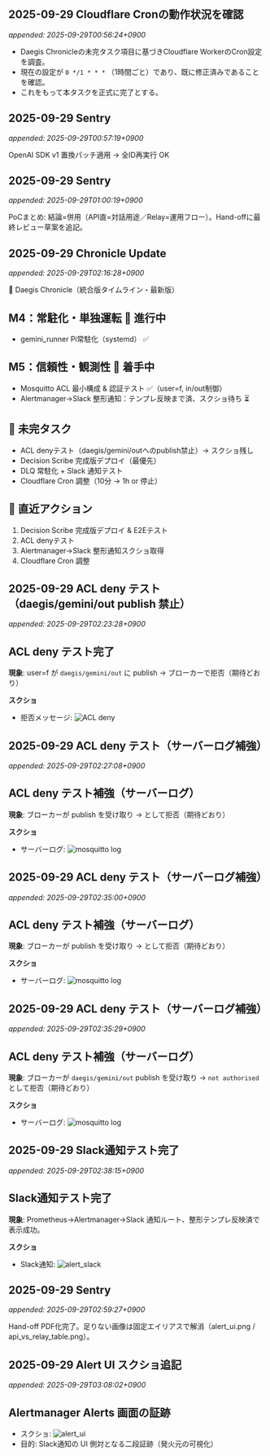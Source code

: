 
## 2025-09-29 Cloudflare Cronの動作状況を確認
_appended: 2025-09-29T00:56:24+0900_

- Daegis Chronicleの未完タスク項目に基づきCloudflare WorkerのCron設定を調査。
- 現在の設定が `0 */1 * * *` （1時間ごと）であり、既に修正済みであることを確認。
- これをもって本タスクを正式に完了とする。


## 2025-09-29 Sentry
_appended: 2025-09-29T00:57:19+0900_

OpenAI SDK v1 置換パッチ適用 -> 全ID再実行 OK


## 2025-09-29 Sentry
_appended: 2025-09-29T01:00:19+0900_

PoCまとめ: 結論=併用（API直=対話用途／Relay=運用フロー）。Hand-offに最終レビュー草案を追記。


## 2025-09-29 Chronicle Update
_appended: 2025-09-29T02:16:28+0900_

📜 Daegis Chronicle（統合版タイムライン・最新版）

## M4：常駐化・単独運転 🚧 進行中
- gemini_runner Pi常駐化（systemd） ✅  

## M5：信頼性・観測性 🚧 着手中
- Mosquitto ACL 最小構成 & 認証テスト ✅（user=f, in/out制御）
- Alertmanager→Slack 整形通知：テンプレ反映まで済、スクショ待ち ⏳  

## 📌 未完タスク
- ACL denyテスト（daegis/gemini/outへのpublish禁止）→ スクショ残し
- Decision Scribe 完成版デプロイ（最優先）
- DLQ 常駐化 + Slack 通知テスト
- Cloudflare Cron 調整（10分 → 1h or 停止）

## 🎯 直近アクション
1. Decision Scribe 完成版デプロイ & E2Eテスト
2. ACL denyテスト
3. Alertmanager→Slack 整形通知スクショ取得
4. Cloudflare Cron 調整


## 2025-09-29 ACL deny テスト（daegis/gemini/out publish 禁止）
_appended: 2025-09-29T02:23:28+0900_

## ACL deny テスト完了

**現象**: user=f が `daegis/gemini/out` に publish → ブローカーで拒否（期待どおり）

**スクショ**
- 拒否メッセージ: ![ACL deny](assets/)


## 2025-09-29 ACL deny テスト（サーバーログ補強）
_appended: 2025-09-29T02:27:08+0900_

## ACL deny テスト補強（サーバーログ）

**現象**: ブローカーが  publish を受け取り →  として拒否（期待どおり）

**スクショ**
- サーバーログ: ![mosquitto log](assets/)


## 2025-09-29 ACL deny テスト（サーバーログ補強）
_appended: 2025-09-29T02:35:00+0900_

## ACL deny テスト補強（サーバーログ）

**現象**: ブローカーが  publish を受け取り →  として拒否（期待どおり）

**スクショ**
- サーバーログ: ![mosquitto log](assets/acl_deny_log_20250929-0233.png)


## 2025-09-29 ACL deny テスト（サーバーログ補強）
_appended: 2025-09-29T02:35:29+0900_

## ACL deny テスト補強（サーバーログ）

**現象**: ブローカーが `daegis/gemini/out` publish を受け取り → `not authorised` として拒否（期待どおり）

**スクショ**
- サーバーログ: ![mosquitto log](assets/acl_deny_log_20250929-0233.png)


## 2025-09-29 Slack通知テスト完了
_appended: 2025-09-29T02:38:15+0900_

## Slack通知テスト完了

**現象**: Prometheus→Alertmanager→Slack 通知ルート、整形テンプレ反映済で表示成功。

**スクショ**
- Slack通知: ![alert_slack](assets/alert_slack_20250929-0237.png)


## 2025-09-29 Sentry
_appended: 2025-09-29T02:59:27+0900_

Hand-off PDF化完了。足りない画像は固定エイリアスで解消（alert_ui.png / api_vs_relay_table.png）。


## 2025-09-29 Alert UI スクショ追記
_appended: 2025-09-29T03:08:02+0900_

## Alertmanager Alerts 画面の証跡
- スクショ: ![alert_ui](assets/alert_ui.png)
- 目的: Slack通知の UI 側対となる二段証跡（発火元の可視化）

